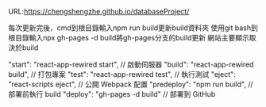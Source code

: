 URL:https://chengshengzhe.github.io/databaseProject/

每次更新完後，cmd到根目錄輸入npm run build更新build資料夾
使用git bash到根目錄輸入npx gh-pages -d build將gh-pages分支的build更新
網站主要顯示取決於build

"start": "react-app-rewired start", // 啟動伺服器
"build": "react-app-rewired build", // 打包專案
"test": "react-app-rewired test", // 執行測試
"eject": "react-scripts eject", // 公開 Webpack 配置
"predeploy": "npm run build", // 部署前執行 build
"deploy": "gh-pages -d build" // 部署到 GitHub